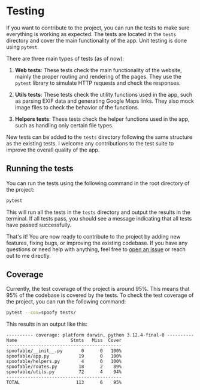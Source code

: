 # Testing

If you want to contribute to the project, you can run the tests to make sure everything is working as expected. The tests are located in the `tests` directory and cover the main functionality of the app. Unit testing is done using `pytest`.

There are three main types of tests (as of now):

1. **Web tests**: These tests check the main functionality of the website, mainly the proper routing and rendering of the pages. They use the `pytest` library to simulate HTTP requests and check the responses.

2. **Utils tests**: These tests check the utility functions used in the app, such as parsing EXIF data and generating Google Maps links. They also mock image files to check the behavior of the functions.

3. **Helpers tests**: These tests check the helper functions used in the app, such as handling only certain file types.

New tests can be added to the `tests` directory following the same structure as the existing tests. I welcome any contributions to the test suite to improve the overall quality of the app.

## Running the tests

You can run the tests using the following command in the root directory of the project:

```bash
pytest
```

This will run all the tests in the `tests` directory and output the results in the terminal. If all tests pass, you should see a message indicating that all tests have passed successfully.

That's it! You are now ready to contribute to the project by adding new features, fixing bugs, or improving the existing codebase. If you have any questions or need help with anything, feel free to [open an issue](https://github.com/dikayx/spoofy/issues) or reach out to me directly.

## Coverage

Currently, the test coverage of the project is around 95%. This means that 95% of the codebase is covered by the tests. To check the test coverage of the project, you can run the following command:

```bash
pytest --cov=spoofy tests/
```

This results in an output like this:

```
---------- coverage: platform darwin, python 3.12.4-final-0 ----------
Name                    Stmts   Miss  Cover
-------------------------------------------
spoofable/__init__.py       0      0   100%
spoofable/app.py           19      0   100%
spoofable/helpers.py        4      0   100%
spoofable/routes.py        18      2    89%
spoofable/utils.py         72      4    94%
-------------------------------------------
TOTAL                     113      6    95%
```
